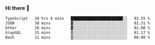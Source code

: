 ### Hi there 👋

<!--
**zhengis-alinur/zhengis-alinur** is a ✨ _special_ ✨ repository because its `README.md` (this file) appears on your GitHub profile.

Here are some ideas to get you started:

- 🔭 I’m currently working on ...
- 🌱 I’m currently learning ...
- 👯 I’m looking to collaborate on ...
- 🤔 I’m looking for help with ...
- 💬 Ask me about ...
- 📫 How to reach me: ...
- 😄 Pronouns: ...
- ⚡ Fun fact: ...
-->

<!--START_SECTION:waka-->

```txt
TypeScript   20 hrs 6 mins   ███████████████████████░░   92.55 %
JSON         30 mins         ▓░░░░░░░░░░░░░░░░░░░░░░░░   02.31 %
Other        26 mins         ▓░░░░░░░░░░░░░░░░░░░░░░░░   02.00 %
GraphQL      15 mins         ▒░░░░░░░░░░░░░░░░░░░░░░░░   01.17 %
Bash         11 mins         ▒░░░░░░░░░░░░░░░░░░░░░░░░   00.88 %
```

<!--END_SECTION:waka-->
